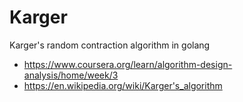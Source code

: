 # Karger
Karger's random contraction algorithm in golang

* https://www.coursera.org/learn/algorithm-design-analysis/home/week/3
* https://en.wikipedia.org/wiki/Karger's_algorithm
